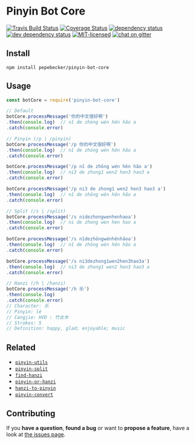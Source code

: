 # Pinyin Bot Core

[![Travis Build Status](https://travis-ci.org/pepebecker/pinyin-bot-core.svg)](https://travis-ci.org/pepebecker/pinyin-bot-core)
[![Coverage Status](https://coveralls.io/repos/github/pepebecker/pinyin-bot-core/badge.svg)](https://coveralls.io/github/pepebecker/pinyin-bot-core)
[![dependency status](https://img.shields.io/david/pepebecker/pinyin-bot-core.svg)](https://david-dm.org/pepebecker/pinyin-bot-core)
[![dev dependency status](https://img.shields.io/david/dev/pepebecker/pinyin-bot-core.svg)](https://david-dm.org/pepebecker/pinyin-bot-core#info=devDependencies)
[![MIT-licensed](https://img.shields.io/github/license/pepebecker/pinyin-bot-core.svg)](https://opensource.org/licenses/MIT)
[![chat on gitter](https://badges.gitter.im/pepebecker.svg)](https://gitter.im/pepebecker)

## Install

```shell
npm install pepebecker/pinyin-bot-core
```

## Usage

```js
const botCore = require('pinyin-bot-core')

// Default
botCore.processMessage('你的中文很好啊')
.then(console.log)  // nǐ de zhōng wén hěn hǎo a
.catch(console.error)

// Pinyin (/p | /pinyin)
botCore.processMessage('/p 你的中文很好啊')
.then(console.log)  // nǐ de zhōng wén hěn hǎo a
.catch(console.error)

botCore.processMessage('/p nǐ de zhōng wén hěn hǎo a')
.then(console.log)  // ni3 de zhong1 wen2 hen3 hao3 a
.catch(console.error)

botCore.processMessage('/p ni3 de zhong1 wen2 hen3 hao3 a')
.then(console.log)  // nǐ de zhōng wén hěn hǎo a
.catch(console.error)

// Split (/s | /split)
botCore.processMessage('/s nidezhongwenhenhaoa')
.then(console.log)  // ni de zhong wen hen hao a
.catch(console.error)

botCore.processMessage('/s nǐdezhōngwénhěnhǎoa')
.then(console.log)  // nǐ de zhōng wén hěn hǎo a
.catch(console.error)

botCore.processMessage('/s ni3dezhong1wen2hen3hao3a')
.then(console.log)  // ni3 de zhong1 wen2 hen3 hao3 a
.catch(console.error)

// Hanzi (/h | /hanzi)
botCore.processMessage('/h 乐')
.then(console.log)
.catch(console.error)
// Character: 乐
// Pinyin: lè
// Cangjie: HVD : 竹女木
// Strokes: 5
// Definition: happy, glad; enjoyable; music
```

## Related

- [`pinyin-utils`](https://github.com/pepebecker/pinyin-utils)
- [`pinyin-split`](https://github.com/pepebecker/pinyin-split)
- [`find-hanzi`](https://github.com/pepebecker/find-hanzi)
- [`pinyin-or-hanzi`](https://github.com/pepebecker/pinyin-or-hanzi)
- [`hanzi-to-pinyin`](https://github.com/pepebecker/hanzi-to-pinyin)
- [`pinyin-convert`](https://github.com/pepebecker/pinyin-convert)

## Contributing

If you **have a question**, **found a bug** or want to **propose a feature**, have a look at [the issues page](https://github.com/pepebecker/pinyin-bot-core/issues).